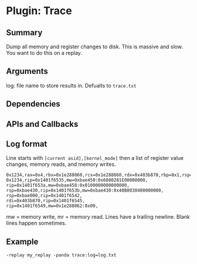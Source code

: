 Plugin: Trace
===========

Summary
-------
Dump all memory and register changes to disk. This is massive and slow.
You want to do this on a replay.

Arguments
---------
log: file name to store results in. Defualts to `trace.txt`

Dependencies
------------

APIs and Callbacks
------------------

Log format
-----
Line starts with `[current asid],[kernel_mode]` then a list of register value changes, memory reads, and memory writes.

```
0x1234,rax=0x4,rbx=0x1e288060,rcx=0x1e288060,rdx=0x403b870,rbp=0x1,rsp=0xbae438,rsi=0x2e1c0030,rdi=0x403b840,r8=0x0,r9=0x230,r10=0x403b870,r11=0x0,r12=0xffffffff,r13=0x2c7cb684b38,r14=0x141281d08,r15=0x1,rip=0x1401f6530,
0x1234,rip=0x1401f6535,mw=0xbae450:0x6080281E00000000,
rip=0x1401f653a,mw=0xbae458:0x0100000000000000,
rsp=0xbae430,rip=0x1401f653b,mw=0xbae430:0x40B8030400000000,
rsp=0xbae000,rip=0x1401f6542,
rdi=0x403b870,rip=0x1401f6545,
rip=0x1401f6549,mw=0x1e288062:0x00,
```

mw = memory write, mr = memory read. Lines have a trailing newline. Blank lines happen sometimes.


Example
-------

```
-replay my_replay -panda trace:log=log.txt
```
